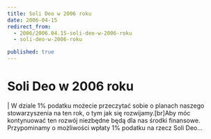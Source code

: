 ```yaml
---
title: Soli Deo w 2006 roku
date: 2006-04-15
redirect_from: 
  - 2006/2006.04.15-soli-deo-w-2006-roku
  - soli-deo-w-2006-roku

published: true
---
```




# Soli Deo w 2006 roku

<time></time>

| W dziale 1% podatku możecie przeczytać sobie o planach naszego stowarzyszenia na ten rok, o tym jak się rozwijamy.[br]Aby móc kontynuować ten rozwój niezbędne będą dla nas środki finansowe. Przypominamy o możliwości wpłaty 1% podatku na rzecz Soli Deo...

<!--CONTENT FROM OLD SERVER (jos before 2013):  | W dziale 1% podatku możecie przeczytać sobie o planach naszego stowarzyszenia na ten rok, o tym jak się rozwijamy.[br]Aby móc kontynuować ten rozwój niezbędne będą dla nas środki finansowe. Przypominamy o możliwości wpłaty 1% podatku na rzecz Soli Deo...
-->

<!--{{json:{"created_date":"2006-04-15 14:58:28","publish_down":"0000-00-00 00:00:00","id":"341"}}}-->